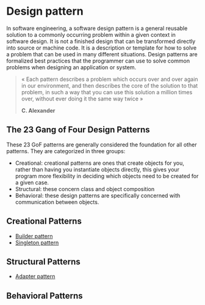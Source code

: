 # Design pattern 

In software engineering, a software design pattern is a general reusable solution to a commonly occurring problem within a given context in software design. It is not a finished design that can be transformed directly into source or machine code. It is a description or template for how to solve a problem that can be used in many different situations. Design patterns are formalized best practices that the programmer can use to solve common problems when designing an application or system.

> « Each pattern describes a problem which occurs over and over
> again in our environment, and then describes the core of the solution
> to that problem, in such a way that you can use this solution a million
> times over, without ever doing it the same way twice »
> 
> **C. Alexander**

## The 23 Gang of Four Design Patterns 

These 23 GoF patterns are generally considered the foundation for all other patterns. They are categorized in three groups: 

- Creational: creational patterns are ones that create objects for you, rather than having you instantiate objects directly, this gives your program more flexibility in deciding which objects need to be created for a given case.
- Structural: these concern class and object composition
- Behavioral: these design patterns are specifically concerned with communication between objects.

## Creational Patterns

- [Builder pattern](builder/README.md)
- [Singleton pattern](singleton/README.md)

## Structural Patterns

- [Adapter pattern](adapter/README.md)

## Behavioral Patterns

